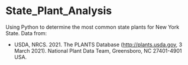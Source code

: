 # State_Plant_Analysis
Using Python to determine the most common state plants for New York State. 
Data from:
* USDA, NRCS. 2021. The PLANTS Database (http://plants.usda.gov, 3 March 2021). National Plant Data Team, Greensboro, NC 27401-4901 USA.
